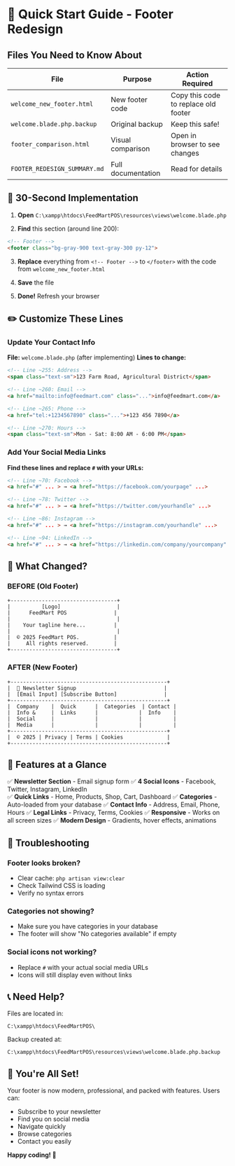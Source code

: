 # 🚀 Quick Start Guide - Footer Redesign

## Files You Need to Know About

| File | Purpose | Action Required |
|------|---------|----------------|
| `welcome_new_footer.html` | New footer code | Copy this code to replace old footer |
| `welcome.blade.php.backup` | Original backup | Keep this safe! |
| `footer_comparison.html` | Visual comparison | Open in browser to see changes |
| `FOOTER_REDESIGN_SUMMARY.md` | Full documentation | Read for details |

## 🎯 30-Second Implementation

1. **Open** `C:\xampp\htdocs\FeedMartPOS\resources\views\welcome.blade.php`

2. **Find** this section (around line 200):
```html
<!-- Footer -->
<footer class="bg-gray-900 text-gray-300 py-12">
```

3. **Replace** everything from `<!-- Footer -->` to `</footer>` with the code from `welcome_new_footer.html`

4. **Save** the file

5. **Done!** Refresh your browser

## ✏️ Customize These Lines

### Update Your Contact Info
**File:** `welcome.blade.php` (after implementing)
**Lines to change:**

```html
<!-- Line ~255: Address -->
<span class="text-sm">123 Farm Road, Agricultural District</span>

<!-- Line ~260: Email -->
<a href="mailto:info@feedmart.com" class="...">info@feedmart.com</a>

<!-- Line ~265: Phone -->
<a href="tel:+1234567890" class="...">+123 456 7890</a>

<!-- Line ~270: Hours -->
<span class="text-sm">Mon - Sat: 8:00 AM - 6:00 PM</span>
```

### Add Your Social Media Links
**Find these lines and replace `#` with your URLs:**

```html
<!-- Line ~70: Facebook -->
<a href="#" ... > → <a href="https://facebook.com/yourpage" ...>

<!-- Line ~78: Twitter -->
<a href="#" ... > → <a href="https://twitter.com/yourhandle" ...>

<!-- Line ~86: Instagram -->
<a href="#" ... > → <a href="https://instagram.com/yourhandle" ...>

<!-- Line ~94: LinkedIn -->
<a href="#" ... > → <a href="https://linkedin.com/company/yourcompany" ...>
```

## 📱 What Changed?

### BEFORE (Old Footer)
```
+----------------------------------+
|          [Logo]                  |
|      FeedMart POS               |
|                                  |
|    Your tagline here...         |
|                                  |
|  © 2025 FeedMart POS.           |
|     All rights reserved.        |
+----------------------------------+
```

### AFTER (New Footer)
```
+--------------------------------------------------+
|  📧 Newsletter Signup                            |
|  [Email Input] [Subscribe Button]               |
+--------------------------------------------------+
|  Company    |  Quick      |  Categories  | Contact |
|  Info &     |  Links      |             |  Info    |
|  Social     |             |             |          |
|  Media      |             |             |          |
+--------------------------------------------------+
|  © 2025 | Privacy | Terms | Cookies              |
+--------------------------------------------------+
```

## 🎨 Features at a Glance

✅ **Newsletter Section** - Email signup form
✅ **4 Social Icons** - Facebook, Twitter, Instagram, LinkedIn  
✅ **Quick Links** - Home, Products, Shop, Cart, Dashboard
✅ **Categories** - Auto-loaded from your database
✅ **Contact Info** - Address, Email, Phone, Hours
✅ **Legal Links** - Privacy, Terms, Cookies
✅ **Responsive** - Works on all screen sizes
✅ **Modern Design** - Gradients, hover effects, animations

## 🐛 Troubleshooting

### Footer looks broken?
- Clear cache: `php artisan view:clear`
- Check Tailwind CSS is loading
- Verify no syntax errors

### Categories not showing?
- Make sure you have categories in your database
- The footer will show "No categories available" if empty

### Social icons not working?
- Replace `#` with your actual social media URLs
- Icons will still display even without links

## 📞 Need Help?

Files are located in:
```
C:\xampp\htdocs\FeedMartPOS\
```

Backup created at:
```
C:\xampp\htdocs\FeedMartPOS\resources\views\welcome.blade.php.backup
```

## 🎉 You're All Set!

Your footer is now modern, professional, and packed with features. Users can:
- Subscribe to your newsletter
- Find you on social media
- Navigate quickly
- Browse categories
- Contact you easily

**Happy coding! 🚀**

